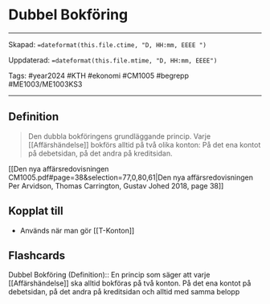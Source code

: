 # Dubbel Bokföring

---
Skapad: `=dateformat(this.file.ctime, "D, HH:mm, EEEE ")`

Uppdaterad: `=dateformat(this.file.mtime, "D, HH:mm, EEEE")`

Tags: #year2024 #KTH #ekonomi #CM1005 #begrepp #ME1003/ME1003KS3

---

## Definition

> Den dubbla bokföringens grundläggande princip. Varje [[Affärshändelse]] bokförs alltid på två olika konton: På det ena kontot på debetsidan, på det andra på kreditsidan.

[[Den nya affärsredovisningen CM1005.pdf#page=38&selection=77,0,80,61|Den nya affärsredovisningen Per Arvidson, Thomas Carrington, Gustav Johed 2018, page 38]]

## Kopplat till

- Används när man gör [[T-Konton]]

## Flashcards

Dubbel Bokföring (Definition):: En princip som säger att varje [[Affärshändelse]] ska alltid bokföras på två konton. På det ena kontot på debetsidan, på det andra på kreditsidan och alltid med samma belopp
<!--SR:!2024-03-27,43,290!2024-03-19,14,294-->
